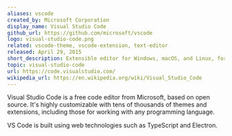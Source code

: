 ```yaml
---
aliases: vscode
created_by: Microsoft Corporation
display_name: Visual Studio Code
github_url: https://github.com/microsoft/vscode
logo: visual-studio-code.png
related: vscode-theme, vscode-extension, text-editor
released: April 29, 2015
short_description: Extensible editor for Windows, macOS, and Linux, for coding in any programming language
topic: visual-studio-code
url: https://code.visualstudio.com/
wikipedia_url: https://en.wikipedia.org/wiki/Visual_Studio_Code
---
```


Visual Studio Code is a free code editor from Microsoft, based on open source. It's highly customizable with tens of thousands of themes and extensions, including those for working with any programming language.

VS Code is built using web technologies such as TypeScript and Electron.
